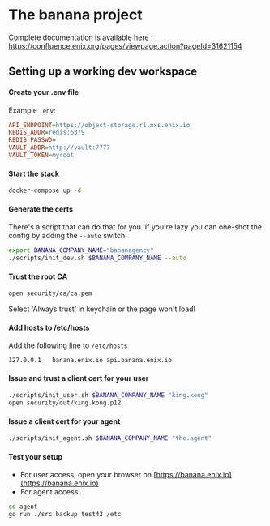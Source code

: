 # The banana project

Complete documentation is available here :
https://confluence.enix.org/pages/viewpage.action?pageId=31621154


## Setting up a working dev workspace

#### Create your .env file

Example `.env`:

```ini
API_ENDPOINT=https://object-storage.r1.nxs.enix.io
REDIS_ADDR=redis:6379
REDIS_PASSWD=
VAULT_ADDR=http://vault:7777
VAULT_TOKEN=myroot
```

#### Start the stack

```bash
docker-compose up -d
```

#### Generate the certs

There's a script that can do that for you. If you're lazy you can one-shot the config by adding the `--auto` switch.

```bash
export BANANA_COMPANY_NAME="bananagency"
./scripts/init_dev.sh $BANANA_COMPANY_NAME --auto
```

#### Trust the root CA

```bash
open security/ca/ca.pem
```

Select 'Always trust' in keychain or the page won't load!

#### Add hosts to /etc/hosts

Add the following line to `/etc/hosts`

```
127.0.0.1	banana.enix.io api.banana.enix.io
```

#### Issue and trust a client cert for your user

```bash
./scripts/init_user.sh $BANANA_COMPANY_NAME "king.kong"
open security/out/king.kong.p12
```

#### Issue a client cert for your agent

```bash
./scripts/init_agent.sh $BANANA_COMPANY_NAME "the.agent"
```

#### Test your setup

- For user access, open your browser on [https://banana.enix.io](https://banana.enix.io)
- For agent access:

```bash
cd agent
go run ./src backup test42 /etc
```
